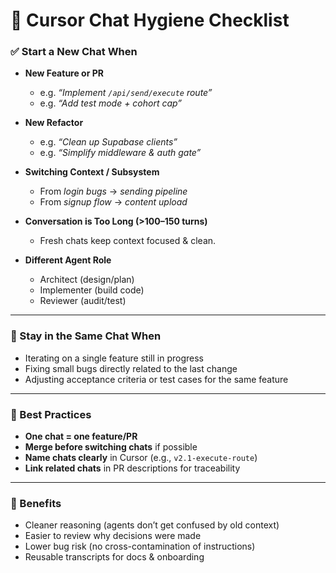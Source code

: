 # 🧼 Cursor Chat Hygiene Checklist

### ✅ Start a New Chat When
- **New Feature or PR**  
  - e.g. *“Implement `/api/send/execute` route”*  
  - e.g. *“Add test mode + cohort cap”*  

- **New Refactor**  
  - e.g. *“Clean up Supabase clients”*  
  - e.g. *“Simplify middleware & auth gate”*  

- **Switching Context / Subsystem**  
  - From *login bugs* → *sending pipeline*  
  - From *signup flow* → *content upload*  

- **Conversation is Too Long (>100–150 turns)**  
  - Fresh chats keep context focused & clean.  

- **Different Agent Role**  
  - Architect (design/plan)  
  - Implementer (build code)  
  - Reviewer (audit/test)

---

### 🚫 Stay in the Same Chat When
- Iterating on a single feature still in progress  
- Fixing small bugs directly related to the last change  
- Adjusting acceptance criteria or test cases for the same feature  

---

### 🎯 Best Practices
- **One chat = one feature/PR**  
- **Merge before switching chats** if possible  
- **Name chats clearly** in Cursor (e.g., `v2.1-execute-route`)  
- **Link related chats** in PR descriptions for traceability  

---

### 🧪 Benefits
- Cleaner reasoning (agents don’t get confused by old context)  
- Easier to review why decisions were made  
- Lower bug risk (no cross-contamination of instructions)  
- Reusable transcripts for docs & onboarding  
